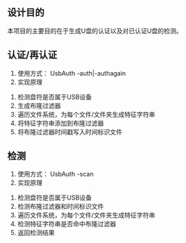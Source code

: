## 设计目的
本项目的主要目的在于生成U盘的认证以及对已认证U盘的检测。

## 认证/再认证
1. 使用方式：
UsbAuth -auth|-authagain
2. 实现原理
1) 检测盘符是否属于USB设备
2) 生成布隆过滤器
3) 遍历文件系统，为每个文件/文件夹生成特征字符串
4) 将特征字符串添加到布隆过滤器 
5) 将布隆过滤器时间戳写入时间标识文件

## 检测
1. 使用方式：
UsbAuth -scan
2. 实现原理
1) 检测盘符是否属于USB设备
2) 检测布隆过滤器和时间标识文件
3) 遍历文件系统，为每个文件/文件夹生成特征字符串
4) 检测特征字符串是否命中布隆过滤器 
5) 返回检测结果
